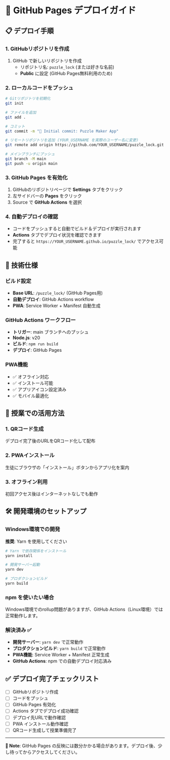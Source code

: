 # 🚀 GitHub Pages デプロイガイド

## 📋 デプロイ手順

### 1. GitHubリポジトリを作成

1. GitHub で新しいリポジトリを作成
   - リポジトリ名: `puzzle_lock` (または好きな名前)
   - **Public** に設定 (GitHub Pages無料利用のため)

### 2. ローカルコードをプッシュ

```bash
# Gitリポジトリを初期化
git init

# ファイルを追加
git add .

# コミット
git commit -m "🎉 Initial commit: Puzzle Maker App"

# リモートリポジトリを追加 (YOUR_USERNAME を実際のユーザー名に変更)
git remote add origin https://github.com/YOUR_USERNAME/puzzle_lock.git

# メインブランチにプッシュ
git branch -M main
git push -u origin main
```

### 3. GitHub Pages を有効化

1. GitHubのリポジトリページで **Settings** タブをクリック
2. 左サイドバーの **Pages** をクリック
3. Source で **GitHub Actions** を選択

### 4. 自動デプロイの確認

- コードをプッシュすると自動でビルド＆デプロイが実行されます
- **Actions** タブでデプロイ状況を確認できます
- 完了すると `https://YOUR_USERNAME.github.io/puzzle_lock/` でアクセス可能

## 🔧 技術仕様

### ビルド設定
- **Base URL**: `/puzzle_lock/` (GitHub Pages用)
- **自動デプロイ**: GitHub Actions workflow
- **PWA**: Service Worker + Manifest 自動生成

### GitHub Actions ワークフロー
- **トリガー**: main ブランチへのプッシュ
- **Node.js**: v20
- **ビルド**: `npm run build`
- **デプロイ**: GitHub Pages

### PWA機能
- ✅ オフライン対応
- ✅ インストール可能
- ✅ アプリアイコン設定済み
- ✅ モバイル最適化

## 📱 授業での活用方法

### 1. QRコード生成
デプロイ完了後のURLをQRコード化して配布

### 2. PWAインストール
生徒にブラウザの「インストール」ボタンからアプリ化を案内

### 3. オフライン利用
初回アクセス後はインターネットなしでも動作

## 🛠️ 開発環境のセットアップ

### Windows環境での開発
**推奨**: Yarn を使用してください

```bash
# Yarn で依存関係をインストール
yarn install

# 開発サーバー起動
yarn dev

# プロダクションビルド
yarn build
```

### npm を使いたい場合
Windows環境でのrollup問題がありますが、GitHub Actions（Linux環境）では正常動作します。

### 解決済み ✅
- **開発サーバー**: `yarn dev` で正常動作
- **プロダクションビルド**: `yarn build` で正常動作  
- **PWA機能**: Service Worker + Manifest 正常生成
- **GitHub Actions**: npm での自動デプロイ対応済み

## ✅ デプロイ完了チェックリスト

- [ ] GitHubリポジトリ作成
- [ ] コードをプッシュ
- [ ] GitHub Pages 有効化
- [ ] Actions タブでデプロイ成功確認
- [ ] デプロイ先URLで動作確認
- [ ] PWA インストール動作確認
- [ ] QRコード生成して授業準備完了

---

**📌 Note**: GitHub Pages の反映には数分かかる場合があります。デプロイ後、少し待ってからアクセスしてください。